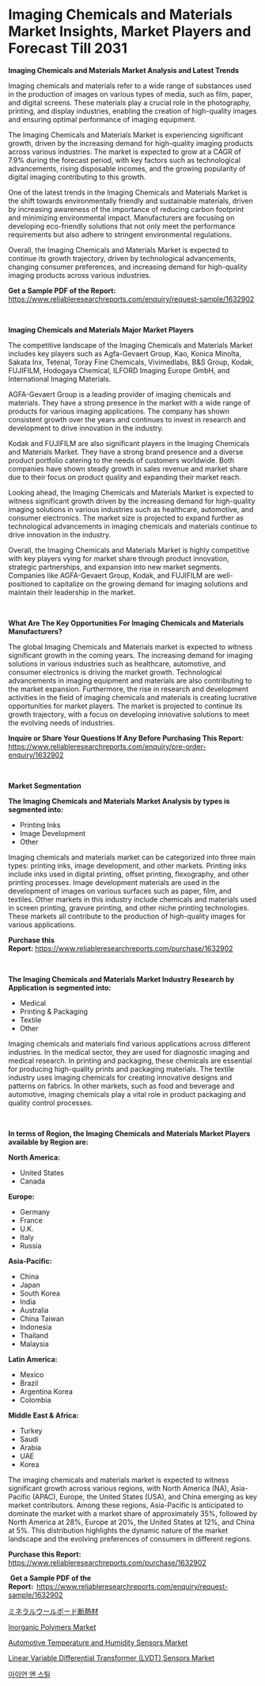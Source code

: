 <p><h1>Imaging Chemicals and Materials Market Insights, Market Players and Forecast Till 2031</h1></p><p><strong>Imaging Chemicals and Materials Market Analysis and Latest Trends</strong></p>
<p><p>Imaging chemicals and materials refer to a wide range of substances used in the production of images on various types of media, such as film, paper, and digital screens. These materials play a crucial role in the photography, printing, and display industries, enabling the creation of high-quality images and ensuring optimal performance of imaging equipment.</p><p>The Imaging Chemicals and Materials Market is experiencing significant growth, driven by the increasing demand for high-quality imaging products across various industries. The market is expected to grow at a CAGR of 7.9% during the forecast period, with key factors such as technological advancements, rising disposable incomes, and the growing popularity of digital imaging contributing to this growth.</p><p>One of the latest trends in the Imaging Chemicals and Materials Market is the shift towards environmentally friendly and sustainable materials, driven by increasing awareness of the importance of reducing carbon footprint and minimizing environmental impact. Manufacturers are focusing on developing eco-friendly solutions that not only meet the performance requirements but also adhere to stringent environmental regulations.</p><p>Overall, the Imaging Chemicals and Materials Market is expected to continue its growth trajectory, driven by technological advancements, changing consumer preferences, and increasing demand for high-quality imaging products across various industries.</p></p>
<p><strong>Get a Sample PDF of the Report:&nbsp;</strong> <a href="https://www.reliableresearchreports.com/enquiry/request-sample/1632902">https://www.reliableresearchreports.com/enquiry/request-sample/1632902</a></p>
<p>&nbsp;</p>
<p><strong>Imaging Chemicals and Materials Major Market Players</strong></p>
<p><p>The competitive landscape of the Imaging Chemicals and Materials Market includes key players such as Agfa-Gevaert Group, Kao, Konica Minolta, Sakata Inx, Tetenal, Toray Fine Chemicals, Vivimedlabs, B&S Group, Kodak, FUJIFILM, Hodogaya Chemical, ILFORD Imaging Europe GmbH, and International Imaging Materials.</p><p>AGFA-Gevaert Group is a leading provider of imaging chemicals and materials. They have a strong presence in the market with a wide range of products for various imaging applications. The company has shown consistent growth over the years and continues to invest in research and development to drive innovation in the industry.</p><p>Kodak and FUJIFILM are also significant players in the Imaging Chemicals and Materials Market. They have a strong brand presence and a diverse product portfolio catering to the needs of customers worldwide. Both companies have shown steady growth in sales revenue and market share due to their focus on product quality and expanding their market reach.</p><p>Looking ahead, the Imaging Chemicals and Materials Market is expected to witness significant growth driven by the increasing demand for high-quality imaging solutions in various industries such as healthcare, automotive, and consumer electronics. The market size is projected to expand further as technological advancements in imaging chemicals and materials continue to drive innovation in the industry.</p><p>Overall, the Imaging Chemicals and Materials Market is highly competitive with key players vying for market share through product innovation, strategic partnerships, and expansion into new market segments. Companies like AGFA-Gevaert Group, Kodak, and FUJIFILM are well-positioned to capitalize on the growing demand for imaging solutions and maintain their leadership in the market.</p></p>
<p>&nbsp;</p>
<p><strong>What Are The Key Opportunities For Imaging Chemicals and Materials Manufacturers?</strong></p>
<p><p>The global Imaging Chemicals and Materials market is expected to witness significant growth in the coming years. The increasing demand for imaging solutions in various industries such as healthcare, automotive, and consumer electronics is driving the market growth. Technological advancements in imaging equipment and materials are also contributing to the market expansion. Furthermore, the rise in research and development activities in the field of imaging chemicals and materials is creating lucrative opportunities for market players. The market is projected to continue its growth trajectory, with a focus on developing innovative solutions to meet the evolving needs of industries.</p></p>
<p><strong>Inquire or Share Your Questions If Any Before Purchasing This Report:</strong> <a href="https://www.reliableresearchreports.com/enquiry/pre-order-enquiry/1632902">https://www.reliableresearchreports.com/enquiry/pre-order-enquiry/1632902</a></p>
<p>&nbsp;</p>
<p><strong>Market Segmentation</strong></p>
<p><strong>The Imaging Chemicals and Materials Market Analysis by types is segmented into:</strong></p>
<p><ul><li>Printing Inks</li><li>Image Development</li><li>Other</li></ul></p>
<p><p>Imaging chemicals and materials market can be categorized into three main types: printing inks, image development, and other markets. Printing inks include inks used in digital printing, offset printing, flexography, and other printing processes. Image development materials are used in the development of images on various surfaces such as paper, film, and textiles. Other markets in this industry include chemicals and materials used in screen printing, gravure printing, and other niche printing technologies. These markets all contribute to the production of high-quality images for various applications.</p></p>
<p><strong>Purchase this Report:&nbsp;</strong><a href="https://www.reliableresearchreports.com/purchase/1632902">https://www.reliableresearchreports.com/purchase/1632902</a></p>
<p>&nbsp;</p>
<p><strong>The Imaging Chemicals and Materials Market Industry Research by Application is segmented into:</strong></p>
<p><ul><li>Medical</li><li>Printing & Packaging</li><li>Textile</li><li>Other</li></ul></p>
<p><p>Imaging chemicals and materials find various applications across different industries. In the medical sector, they are used for diagnostic imaging and medical research. In printing and packaging, these chemicals are essential for producing high-quality prints and packaging materials. The textile industry uses imaging chemicals for creating innovative designs and patterns on fabrics. In other markets, such as food and beverage and automotive, imaging chemicals play a vital role in product packaging and quality control processes.</p></p>
<p>&nbsp;</p>
<p><strong>In terms of Region, the Imaging Chemicals and Materials Market Players available by Region are:</strong></p>
<p>
    <p> <strong> North America: </strong>
        <ul>
            <li>United States</li>
            <li>Canada</li>
        </ul>
        </p> 
    <p> <strong> Europe: </strong>
        <ul>
            <li>Germany</li>
            <li>France</li>
            <li>U.K.</li>
            <li>Italy</li>
            <li>Russia</li>
        </ul>
        </p> 
    <p> <strong> Asia-Pacific: </strong>
        <ul>
            <li>China</li>
            <li>Japan</li>
            <li>South Korea</li>
            <li>India</li>
            <li>Australia</li>
            <li>China Taiwan</li>
            <li>Indonesia</li>
            <li>Thailand</li>
            <li>Malaysia</li>
        </ul>
        </p> 
    <p> <strong> Latin America: </strong>
        <ul>
            <li>Mexico</li>
            <li>Brazil</li>
            <li>Argentina Korea</li>
            <li>Colombia</li>
        </ul>
        </p> 
    <p> <strong> Middle East & Africa: </strong>
        <ul>
            <li>Turkey</li>
            <li>Saudi</li>
            <li>Arabia</li>
            <li>UAE</li>
            <li>Korea</li>
        </ul>
    </p>
    </p>
<p><p>The imaging chemicals and materials market is expected to witness significant growth across various regions, with North America (NA), Asia-Pacific (APAC), Europe, the United States (USA), and China emerging as key market contributors. Among these regions, Asia-Pacific is anticipated to dominate the market with a market share of approximately 35%, followed by North America at 28%, Europe at 20%, the United States at 12%, and China at 5%. This distribution highlights the dynamic nature of the market landscape and the evolving preferences of consumers in different regions.</p></p>
<p><strong>Purchase this Report: </strong><a href="https://www.reliableresearchreports.com/purchase/1632902">https://www.reliableresearchreports.com/purchase/1632902</a></p>
<p>&nbsp;<strong>Get a Sample PDF of the Report:&nbsp;&nbsp;</strong><a href="https://www.reliableresearchreports.com/enquiry/request-sample/1632902">https://www.reliableresearchreports.com/enquiry/request-sample/1632902</a></p>
<p><strong></strong></p>
<p><p><a href="https://medium.com/@klr1591/%E3%83%9F%E3%83%8D%E3%83%A9%E3%83%AB%E3%82%A6%E3%83%BC%E3%83%AB%E3%83%9C%E3%83%BC%E3%83%89%E6%96%AD%E7%86%B1%E6%9D%90%E5%B8%82%E5%A0%B4%E3%81%AF-2031%E5%B9%B4%E3%81%BE%E3%81%A7%E3%81%AE%E5%B8%82%E5%A0%B4%E3%82%B7%E3%82%A7%E3%82%A2-%E3%82%B5%E3%82%A4%E3%82%BA-%E4%BA%88%E6%B8%AC%E3%82%92%E9%87%8D%E7%82%B9%E3%81%AB%E3%81%97%E3%81%A6%E3%81%84%E3%81%BE%E3%81%99-740a0e63fdd4">ミネラルウールボード断熱材</a></p><p><a href="https://view.publitas.com/reportprime-1/inorganic-polymers-market-dynamics-2024-2031-also-about-its-market-trends-projections-and-opportunities/">Inorganic Polymers Market</a></p><p><a href="https://github.com/pgtimber/Market-Research-Report-List-1/blob/main/automotive-temperature-and-humidity-sensors-market.md">Automotive Temperature and Humidity Sensors Market</a></p><p><a href="https://github.com/lataunyatinikmelvin59ilbd0dv/Market-Research-Report-List-1/blob/main/linear-variable-differential-transformer-lvdt-sensors-market.md">Linear Variable Differential Transformer (LVDT) Sensors Market</a></p><p><a href="https://medium.com/@ppekbp22499696/%EC%B2%A0%EA%B0%95-%EC%8B%9C%EC%9E%A5-%EC%8B%9C%EC%9E%A5-cagr-%EC%8B%9C%EC%9E%A5-%EB%8F%99%ED%96%A5-%EB%B0%8F-%EC%84%B1%EC%9E%A5-%EC%A0%84%EB%9E%B5%EC%97%90-%EB%8C%80%ED%95%9C-%ED%86%B5%EC%B0%B0%EB%A0%A5-a4ab5a996d59">아이언 앤 스틸</a></p></p>